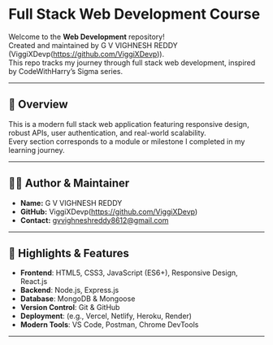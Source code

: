 # Full Stack Web Development Course

Welcome to the **Web Development** repository!  
Created and maintained by G V VIGHNESH REDDY (ViggiXDevp(https://github.com/ViggiXDevp)).  
This repo tracks my journey through full stack web development, inspired by CodeWithHarry’s Sigma series.

---

## 🚀 Overview

This is a modern full stack web application featuring responsive design, robust APIs, user authentication, and real-world scalability.  
Every section corresponds to a module or milestone I completed in my learning journey.

---

## 🧑‍💻 Author & Maintainer

- **Name:** G V VIGHNESH REDDY
- **GitHub:** ViggiXDevp(https://github.com/ViggiXDevp)
- **Contact:** gvvighneshreddy8612@gmail.com

---

## 🎯 Highlights & Features

- **Frontend**: HTML5, CSS3, JavaScript (ES6+), Responsive Design, React.js
- **Backend**: Node.js, Express.js
- **Database**: MongoDB & Mongoose
- **Version Control**: Git & GitHub
- **Deployment**: (e.g., Vercel, Netlify, Heroku, Render)
- **Modern Tools**: VS Code, Postman, Chrome DevTools

---

## 🏗️ Project Structure

```
Web Development Course/
├── frontend/
│   └── [HTML, CSS, JS, React code]
├── backend/
│   └── [Node.js, Express, API]
├── database/
│   └── [MongoDB schemas, sample data]
├── exercises/
│   └── [Individual exercise folders]
├── notes/
│   └── [Markdown, cheatsheets]
├── README.md
└── .gitignore
```
---
## 🤝 Contributing

Pull requests are welcome! Please fork the repo and create your feature branch.

---
